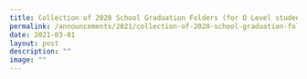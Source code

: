 ```yaml
---
title: Collection of 2020 School Graduation Folders (for O Level students only)
permalink: /announcements/2021/collection-of-2020-school-graduation-folders-for-o-level-students-only/
date: 2021-03-01
layout: post
description: ""
image: ""
---
```

